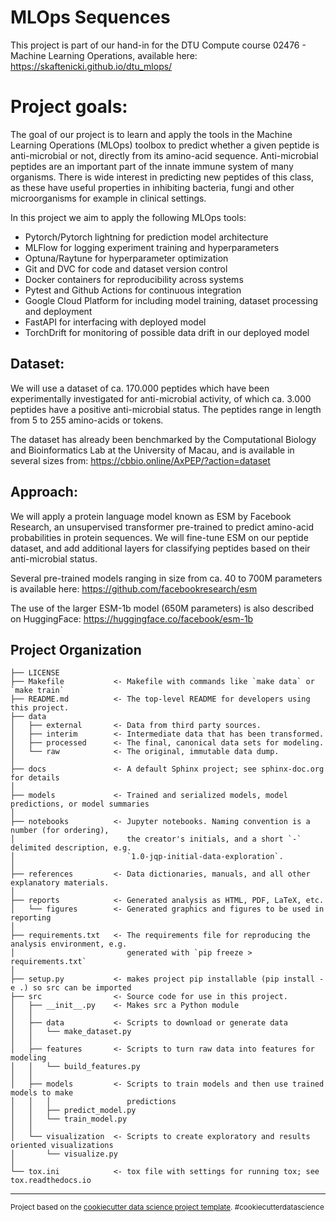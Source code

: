 MLOps Sequences
==============================

This project is part of our hand-in for the DTU Compute course 02476 - Machine Learning Operations, available here:
https://skaftenicki.github.io/dtu_mlops/

# Project goals:
The goal of our project is to learn and apply the tools in the Machine Learning Operations (MLOps) toolbox to predict whether a given peptide is anti-microbial or not, directly from its amino-acid sequence. Anti-microbial peptides are an important part of the innate immune system of many organisms. There is wide interest in predicting new peptides of this class, as these have useful properties in inhibiting bacteria, fungi and other microorganisms for example in clinical settings. 

In this project we aim to apply the following MLOps tools:
- Pytorch/Pytorch lightning for prediction model architecture
- MLFlow for logging experiment training and hyperparameters
- Optuna/Raytune for hyperparameter optimization
- Git and DVC for code and dataset version control
- Docker containers for reproducibility across systems
- Pytest and Github Actions for continuous integration
- Google Cloud Platform for including model training, dataset processing and deployment
- FastAPI for interfacing with deployed model
- TorchDrift for monitoring of possible data drift in our deployed model

## Dataset:
We will use a dataset of ca. 170.000 peptides which have been experimentally investigated for anti-microbial activity, of which ca. 3.000 peptides have a positive anti-microbial status. The peptides range in length from 5 to 255 amino-acids or tokens.

The dataset has already been benchmarked by the Computational Biology and Bioinformatics Lab at the University of Macau, and is available in several sizes from: 
https://cbbio.online/AxPEP/?action=dataset

## Approach:
We will apply a protein language model known as ESM by Facebook Research, an unsupervised transformer pre-trained to predict amino-acid probabilities in protein sequences. We will fine-tune ESM on our peptide dataset, and add additional layers for classifying peptides based on their anti-microbial status.

Several pre-trained models ranging in size from ca. 40 to 700M parameters is available here:
https://github.com/facebookresearch/esm

The use of the larger ESM-1b model (650M parameters) is also described on HuggingFace:
https://huggingface.co/facebook/esm-1b


Project Organization
------------

    ├── LICENSE
    ├── Makefile           <- Makefile with commands like `make data` or `make train`
    ├── README.md          <- The top-level README for developers using this project.
    ├── data
    │   ├── external       <- Data from third party sources.
    │   ├── interim        <- Intermediate data that has been transformed.
    │   ├── processed      <- The final, canonical data sets for modeling.
    │   └── raw            <- The original, immutable data dump.
    │
    ├── docs               <- A default Sphinx project; see sphinx-doc.org for details
    │
    ├── models             <- Trained and serialized models, model predictions, or model summaries
    │
    ├── notebooks          <- Jupyter notebooks. Naming convention is a number (for ordering),
    │                         the creator's initials, and a short `-` delimited description, e.g.
    │                         `1.0-jqp-initial-data-exploration`.
    │
    ├── references         <- Data dictionaries, manuals, and all other explanatory materials.
    │
    ├── reports            <- Generated analysis as HTML, PDF, LaTeX, etc.
    │   └── figures        <- Generated graphics and figures to be used in reporting
    │
    ├── requirements.txt   <- The requirements file for reproducing the analysis environment, e.g.
    │                         generated with `pip freeze > requirements.txt`
    │
    ├── setup.py           <- makes project pip installable (pip install -e .) so src can be imported
    ├── src                <- Source code for use in this project.
    │   ├── __init__.py    <- Makes src a Python module
    │   │
    │   ├── data           <- Scripts to download or generate data
    │   │   └── make_dataset.py
    │   │
    │   ├── features       <- Scripts to turn raw data into features for modeling
    │   │   └── build_features.py
    │   │
    │   ├── models         <- Scripts to train models and then use trained models to make
    │   │   │                 predictions
    │   │   ├── predict_model.py
    │   │   └── train_model.py
    │   │
    │   └── visualization  <- Scripts to create exploratory and results oriented visualizations
    │       └── visualize.py
    │
    └── tox.ini            <- tox file with settings for running tox; see tox.readthedocs.io


--------

<p><small>Project based on the <a target="_blank" href="https://drivendata.github.io/cookiecutter-data-science/">cookiecutter data science project template</a>. #cookiecutterdatascience</small></p>
